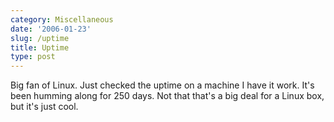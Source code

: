 ```yaml
---
category: Miscellaneous
date: '2006-01-23'
slug: /uptime
title: Uptime
type: post
---
```



Big fan of Linux. Just checked the uptime on a machine I have it
work. It's been humming along for 250 days. Not that that's a big
deal for a Linux box, but it's just cool.
